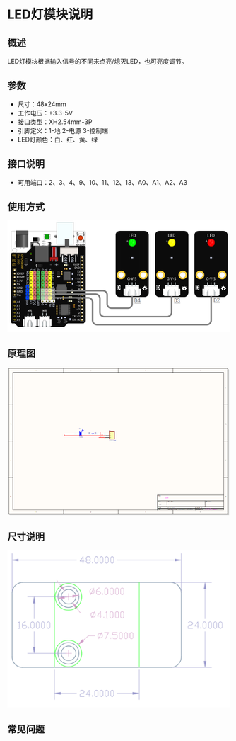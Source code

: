 # LED灯模块说明   

## 概述
LED灯模块根据输入信号的不同来点亮/熄灭LED，也可亮度调节。

## 参数 
- 尺寸：48x24mm
- 工作电压：+3.3-5V
- 接口类型：XH2.54mm-3P
- 引脚定义：1-地 2-电源 3-控制端
- LED灯颜色：白、红、黄、绿

## 接口说明
- 可用端口：2、3、4、9、10、11、12、13、A0、A1、A2、A3

## 使用方式
![](./images/02.png)

## 原理图
![](./images/03.png)

## 尺寸说明
![](./images/01.png)

## 常见问题